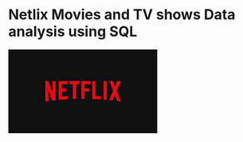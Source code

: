 # Netlix Movies and TV shows Data analysis using SQL
![Netflix_logo](https://github.com/jahanvioberoi/Netlix_sql_project/blob/main/Netflix%20logo.png)
